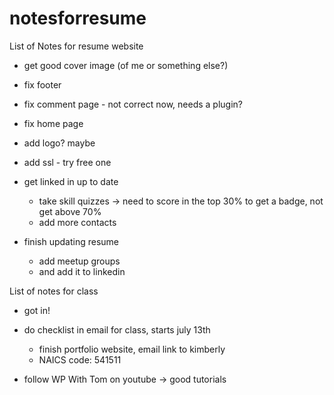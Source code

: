 # notesforresume
List of Notes for resume website

- get good cover image (of me or something else?)
- fix footer
- fix comment page - not correct now, needs a plugin?
- fix home page
- add logo? maybe
- add ssl - try free one

- get linked in up to date
	- take skill quizzes -> need to score in the top 30% to get a badge, not get above 70%
	- add more contacts
- finish updating resume
	- add meetup groups
	- and add it to linkedin

List of notes for class

- got in!
- do checklist  in email for class, starts july 13th
  - finish portfolio website, email link to kimberly
  - NAICS code: 541511


- follow WP With Tom on youtube -> good tutorials

